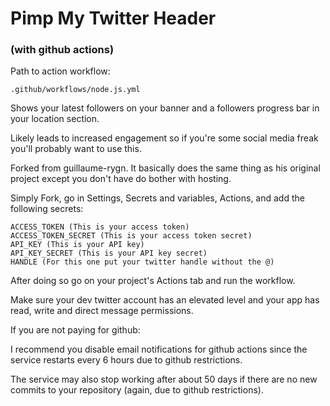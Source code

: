 # Pimp My Twitter Header
### (with github actions)

Path to action workflow:
```
.github/workflows/node.js.yml 
```
Shows your latest followers on your banner and a followers progress bar in your location section.

Likely leads to increased engagement so if you're some social media freak you'll probably want to use this.

Forked from guillaume-rygn.
It basically does the same thing as his original project except you don't have do bother with hosting.

Simply Fork, go in Settings, Secrets and variables, Actions, and add the following secrets:
```
ACCESS_TOKEN (This is your access token)
ACCESS_TOKEN_SECRET (This is your access token secret)
API_KEY (This is your API key)
API_KEY_SECRET (This is your API key secret)
HANDLE (For this one put your twitter handle without the @)
```
After doing so go on your project's Actions tab and run the workflow.

Make sure your dev twitter account has an elevated level and your app has read, write and direct message permissions.


If you are not paying for github:

I recommend you disable email notifications for github actions since the service restarts every 6 hours due to github restrictions.

The service may also stop working after about 50 days if there are no new commits to your repository (again, due to github restrictions).
